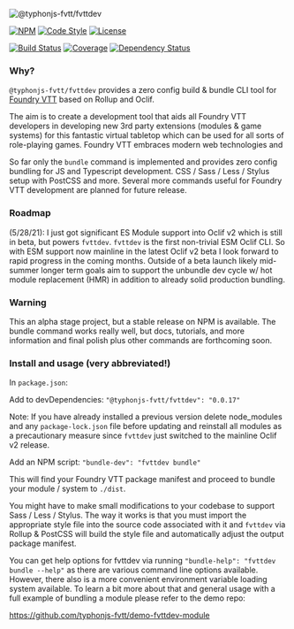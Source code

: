 ![@typhonjs-fvtt/fvttdev](https://i.imgur.com/mMmh2fL.png)

[![NPM](https://img.shields.io/npm/v/@typhonjs-fvtt/fvttdev.svg?label=npm)](https://www.npmjs.com/package/@typhonjs-fvtt/fvttdev)
[![Code Style](https://img.shields.io/badge/code%20style-allman-yellowgreen.svg?style=flat)](https://en.wikipedia.org/wiki/Indent_style#Allman_style)
[![License](https://img.shields.io/badge/license-MPLv2-yellowgreen.svg?style=flat)](https://github.com/typhonjs-fvtt/fvttdev/blob/main/LICENSE)

[![Build Status](https://github.com/typhonjs-fvtt/fvttdev/workflows/CI/CD/badge.svg)](#)
[![Coverage](https://img.shields.io/codecov/c/github/typhonjs-fvtt/fvttdev.svg)](https://codecov.io/github/typhonjs-fvtt/fvttdev)
[![Dependency Status](https://david-dm.org/typhonjs-fvtt/fvttdev.svg)](https://david-dm.org/typhonjs-fvtt/fvttdev)

### Why?
`@typhonjs-fvtt/fvttdev` provides a zero config build & bundle CLI tool for [Foundry VTT](https://foundryvtt.com/) 
based on Rollup and Oclif.

The aim is to create a development tool that aids all Foundry VTT developers in developing new 3rd party extensions 
(modules & game systems) for this fantastic virtual tabletop which can be used for all sorts of role-playing games. 
Foundry VTT embraces modern web technologies and 

So far only the `bundle` command is implemented and provides zero config bundling for JS and Typescript development. 
CSS / Sass / Less / Stylus setup with PostCSS and more. Several more commands useful for Foundry VTT development are 
planned for future release.

### Roadmap

(5/28/21): I just got significant ES Module support into Oclif v2 which is still in beta, but powers `fvttdev`. 
`fvttdev` is the first non-trivial ESM Oclif CLI. So with ESM support now mainline in the latest Oclif v2 beta I 
look forward to rapid progress in the coming months. Outside of a beta launch likely mid-summer longer term goals
aim to support the unbundle dev cycle w/ hot module replacement (HMR) in addition to already solid production 
bundling.

### Warning
This an alpha stage project, but a stable release on NPM is available. The bundle command works really well, but docs, 
tutorials, and more information and final polish plus other commands are forthcoming soon. 

### Install and usage (very abbreviated!)

In `package.json`:

Add to devDependencies: `"@typhonjs-fvtt/fvttdev": "0.0.17"`

Note: If you have already installed a previous version delete node_modules and any `package-lock.json` file before 
updating and reinstall all modules as a precautionary measure since `fvttdev` just switched to the mainline Oclif v2 
release. 

Add an NPM script: `"bundle-dev": "fvttdev bundle"`

This will find your Foundry VTT package manifest and proceed to bundle your module / system to `./dist`.

You might have to make small modifications to your codebase to support Sass / Less / Stylus. The way it works is that
you must import the appropriate style file into the source code associated with it and `fvttdev` via Rollup & PostCSS 
will build the style file and automatically adjust the output package manifest.

You can get help options for fvttdev via running `"bundle-help": "fvttdev bundle --help"` as there are various command 
line options available. However, there also is a more convenient environment variable loading system available. To 
learn a bit more about that and general usage with a full example of bundling a module please refer to the demo repo:

https://github.com/typhonjs-fvtt/demo-fvttdev-module
